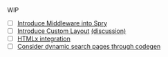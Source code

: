 WIP

- [ ] [Introduce Middleware into Spry](https://github.com/sqlpage/SQLPage/discussions/584)
- [ ] [Introduce Custom Layout](https://github.com/sqlpage/SQLPage/blob/main/sqlpage/templates/shell.handlebars) [(discussion)](https://github.com/sqlpage/SQLPage/discussions/731)
- [ ] [HTMLx integration](https://github.com/sqlpage/SQLPage/discussions/628)
- [ ] [Consider dynamic search pages through codegen](https://github.com/sqlpage/SQLPage/discussions/699)
